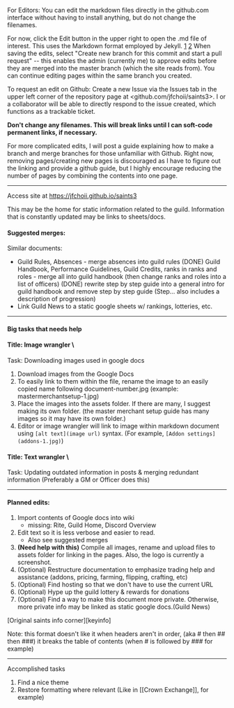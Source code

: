 For Editors: You can edit the markdown files directly in the github.com interface without having to install anything, but do not change the filenames. 

For now, click the Edit button in the upper right to open the .md file of interest. This uses the Markdown format employed by Jekyll. [1](https://www.markdownguide.org/tools/jekyll/) [2](https://www.markdownguide.org/cheat-sheet/) When saving the edits, select "Create new branch for this commit and start a pull request" -- this enables the admin (currently me) to approve edits before they are merged into the master branch (which the site reads from). You can continue editing pages within the same branch you created.

To request an edit on Github: Create a new Issue via the Issues tab in the upper left corner of the repository page at <github.com/jfchoii/saints3>. I or a collaborator will be able to directly respond to the issue created, which functions as a trackable ticket.

**Don't change any filenames. This will break links until I can soft-code permanent links, if necessary.**

For more complicated edits, I will post a guide explaining how to make a branch and merge branches for those unfamiliar with Github. Right now, removing pages/creating new pages is discouraged as I have to figure out the linking and provide a github guide, but I highly encourage reducing the number of pages by combining the contents into one page. 

---

Access site at <https://jfchoii.github.io/saints3> 

This may be the home for static information related to the guild. Information that is constantly updated may be links to sheets/docs.

#### Suggested merges: 

Similar documents: 
- Guild Rules, Absences - merge absences into guild rules
(DONE) Guild Handbook, Performance Guidelines, Guild Credits, ranks in ranks and roles - merge all into guild handbook (then change ranks and roles into a list of officers)
(DONE) rewrite step by step guide into a general intro for guild handbook and remove step by step guide (Step... also includes a description of progression)
- Link Guild News to a static google sheets w/ rankings, lotteries, etc. 

---

#### Big tasks that needs help

#### Title: Image wrangler \
Task: Downloading images used in google docs
1. Download images from the Google Docs 
2. To easily link to them within the file, rename the image to an easily copied name following document-number.jpg (example: mastermerchantsetup-1.jpg)
3. Place the images into the assets folder. If there are many, I suggest making its own folder. (the master merchant setup guide has many images so it may have its own folder.)
4. Editor or image wrangler will link to image within markdown document using `[alt text](image url)` syntax. (For example, `[Addon settings](addons-1.jpg)`)

#### Title: Text wrangler \
Task: Updating outdated information in posts & merging redundant information (Preferably a GM or Officer does this)

---

#### Planned edits:
1. Import contents of Google docs into wiki
   - missing: Rite, Guild Home, Discord Overview
2. Edit text so it is less verbose and easier to read. 
   - Also see suggested merges
3. **(Need help with this)** Compile all images, rename and upload files to assets folder for linking in the pages. Also, the logo is currently a screenshot.
4. (Optional) Restructure documentation to emphasize trading help and assistance (addons, pricing, farming, flipping, crafting, etc)
5. (Optional) Find hosting so that we don't have to use the current URL
6. (Optional) Hype up the guild lottery & rewards for donations
7. (Optional) Find a way to make this document more private. Otherwise, more private info may be linked as static google docs.(Guild News)

[Original saints info corner][keyinfo]

Note: this format doesn't like it when headers aren't in order, (aka # then ## then ###) it breaks the table of contents (when # is followed by ### for example)

---

Accomplished tasks
1. Find a nice theme 
2. Restore formatting where relevant (Like in [[Crown Exchange]], for example)